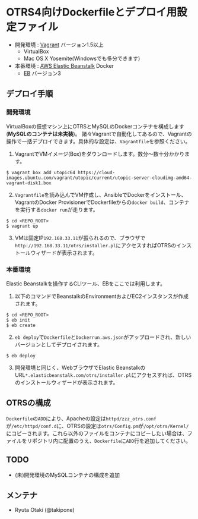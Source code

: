 OTRS4向けDockerfileとデプロイ用設定ファイル
==========================================

- 開発環境 : [Vagrant](https://www.vagrantup.com/) バージョン1.5以上
  - VirtualBox
  - Mac OS X Yosemite(Windowsでも多分できます)
- 本番環境 : [AWS Elastic Beanstalk](http://aws.amazon.com/elasticbeanstalk/) Docker
  - [EB](http://docs.aws.amazon.com/ja_jp/elasticbeanstalk/latest/dg/command-reference-eb.html) バージョン3

## デプロイ手順

### 開発環境

VirtualBoxの仮想マシン上にOTRSとMySQLのDockerコンテナを構成します(**MySQLのコンテナは未実装**)。
諸々Vagrantで自動化してあるので、Vagrantの操作で一括デプロイできます。具体的な設定は、`Vagrantfile`を参照ください。

1. VagrantでVMイメージ(Box)をダウンロードします。数分〜数十分かかります。
```
$ vagrant box add utopic64 https://cloud-images.ubuntu.com/vagrant/utopic/current/utopic-server-cloudimg-amd64-vagrant-disk1.box
```
2. `Vagrantfile`を読み込んでVM作成し、AnsibleでDockerをインストール、VagrantのDocker ProvisionerでDockerfileからの`docker build`、コンテナを実行する`docker run`が走ります。
```
$ cd <REPO_ROOT>
$ vagrant up
```
3.  VMは固定IP`192.168.33.11`が振られるので、ブラウザで`http://192.168.33.11/otrs/installer.pl`にアクセスすればOTRSのインストールウィザードが表示されます。

### 本番環境

Elastic Beanstalkを操作するCLIツール、EBをここでは利用します。

1. 以下のコマンドでBeanstalkのEnvironmentおよびEC2インスタンスが作成されます。
```
$ cd <REPO_ROOT>
$ eb init
$ eb create
```
2. `eb deploy`で`Dockerfile`と`Dockerrun.aws.json`がアップロードされ、新しいバージョンとしてデプロイされます。
```
$ eb deploy
```
3. 開発環境と同じく、WebブラウザでElastic BeanstalkのURL`*.elasticbeanstalk.com/otrs/installer.pl`にアクセスすれば、OTRSのインストールウィザードが表示されます。

## OTRSの構成

`Dockerfile`の`ADD`により、Apacheの設定は`httpd/zzz_otrs.conf`が`/etc/httpd/conf.d`に、OTRSの設定は`otrs/Config.pm`が`/opt/otrs/Kernel/`にコピーされます。これら以外のファイルをコンテナにコピーしたい場合は、ファイルをリポジトリ内に配置のうえ、`Dockerfile`に`ADD`行を追加してください。

## TODO

- (未)開発環境のMySQLコンテナの構成を追加

## メンテナ

- Ryuta Otaki (@takipone)
